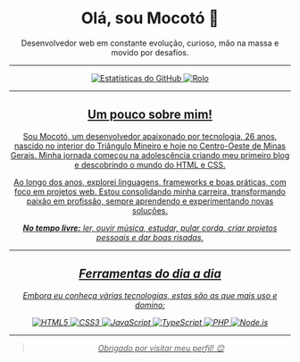 <h1 align="center">Olá, sou Mocotó 👋</h1>

<p align="center">Desenvolvedor web em constante evolução, curioso, mão na massa e movido por desafios.</p>

---

<p align="center">
  <a href="https://github.com/granular-grogue/">
    <img alt="Estatísticas do GitHub" src="https://github-readme-stats.vercel.app/api?username=granular-grogue&show_icons=true&locale=pt-br&custom_title=Minhas%20Estatísticas%20😏&title_color=008000&text_color=ffffff&bg_color=00000000&border_color=ffffff&rank_icon=github&show=prs_merged&ring_color=008000&icon_color=008000" />
  </a>
  <a href="https://github.com/granular-grogue/">
  <img alt="Rolo" src="https://github-readme-stats.vercel.app/api/top-langs/?username=granular-grogue&show_icons=true&locale=pt-br&custom_title=Meu%20Dominio%20😎&title_color=008000&text_color=ffffff&bg_color=00000000&border_color=ffffff&hide_progress=true"/>
</p>

---

<h2 align="center">Um pouco sobre mim!</h2>

<p align="center">Sou Mocotó, um desenvolvedor apaixonado por tecnologia, 26 anos, nascido no interior do Triângulo Mineiro e hoje no Centro-Oeste de Minas Gerais. Minha jornada começou na adolescência criando meu primeiro blog e descobrindo o mundo do HTML e CSS.</p>

<p align="center">Ao longo dos anos, explorei linguagens, frameworks e boas práticas, com foco em projetos web. Estou consolidando minha carreira, transformando paixão em profissão, sempre aprendendo e experimentando novas soluções.</p>

<p align="center"><i><b>No tempo livre:</b> ler, ouvir música, estudar, pular corda, criar projetos pessoais e dar boas risadas.<i></p>

---

<h2 align="center">Ferramentas do dia a dia</h2>

<p align="center">Embora eu conheça várias tecnologias, estas são as que mais uso e domino:</p>

<div align="center">
  <img alt="HTML5" src="https://img.shields.io/badge/HTML5-E34F26?style=for-the-badge&logo=html5&logoColor=white" />
  <img alt="CSS3" src="https://img.shields.io/badge/CSS3-1572B6?style=for-the-badge&logo=css3&logoColor=white" />
  <img alt="JavaScript" src="https://img.shields.io/badge/JavaScript-F7DF1E?style=for-the-badge&logo=javascript&logoColor=black" />
  <img alt="TypeScript" src="https://img.shields.io/badge/TypeScript-3178C6?style=for-the-badge&logo=typescript&logoColor=white" />
  <img alt="PHP" src="https://img.shields.io/badge/PHP-777BB4?style=for-the-badge&logo=php&logoColor=white" />
  <img alt="Node.js" src="https://img.shields.io/badge/Node.js-339933?style=for-the-badge&logo=node.js&logoColor=white" />
</div>

---

<blockquote align="center">
  Obrigado por visitar meu perfil! 😊
</blockquote>
